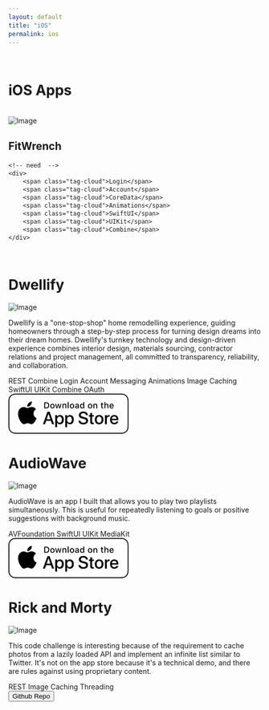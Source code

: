 ```yaml
---
layout: default
title: "iOS"
permalink: ios
---
```


<br>
<h1>iOS Apps</h1>
<br>

<!-- need clickable div -->
<div class="project_summary">
  <div class="column">
  	<img src="https://via.placeholder.com/250x250" alt="Image" class="image">
	<h2>FitWrench</h2>

	<!-- need  -->
	<div>
		<span class="tag-cloud">Login</span>
		<span class="tag-cloud">Account</span>
		<span class="tag-cloud">CoreData</span>
		<span class="tag-cloud">Animations</span>
		<span class="tag-cloud">SwiftUI</span>
		<span class="tag-cloud">UIKit</span>
		<span class="tag-cloud">Combine</span>
	</div>
  </div>

</div> 
 

<br>

<div class="row">
	<h1>Dwellify</h1>
</div>

<div class="row">

  <div>
  	<img src="https://via.placeholder.com/250x250" alt="Image" class="image">
  </div>

  <div class="column">
  	<p>Dwellify is a "one-stop-shop" home remodelling experience, guiding homeowners through a step-by-step process for turning design dreams into their dream homes. Dwellify's turnkey technology and design-driven experience combines interior design, materials sourcing, contractor relations and project management, all committed to transparency, reliability, and collaboration.
  	</p>

  </div>

</div>

<div class="row">
	<div>
		<span class="tag-cloud">REST</span>
		<span class="tag-cloud">Combine</span>
		<span class="tag-cloud">Login</span>
		<span class="tag-cloud">Account</span>
		<span class="tag-cloud">Messaging</span>
		<span class="tag-cloud">Animations</span>
		<span class="tag-cloud">Image Caching</span>
		<span class="tag-cloud">SwiftUI</span>
		<span class="tag-cloud">UIKit</span>
		<span class="tag-cloud">Combine</span>
		<span class="tag-cloud">OAuth</span>
	</div>
</div>

<div class="row">
	<a href="https://apps.apple.com/us/app/dwellify/id1624547054" target="_blank" >
	<img class="appStore" src="public/App_Store_Badge_US.svg" style="float: center; display: inline-block;">
	</a>
</div>

<div class="row">
	<h1>AudioWave</h1>
</div>

<div class="row">

  <div>
  	<img src="https://via.placeholder.com/250x250" alt="Image" class="image">
  </div>

  <div class="column">
  	<p>AudioWave is an app I built that allows you to play two playlists simultaneously. This is useful for repeatedly listening to goals or positive suggestions with background music.
	</p>
  </div>

</div>

<div class="row">

  <div>
		<span class="tag-cloud">AVFoundation</span>
		<span class="tag-cloud">SwiftUI</span>
		<span class="tag-cloud">UIKit</span>
		<span class="tag-cloud">MediaKit</span>
  </div>

</div>

<div class="row">
	<a href="https://apps.apple.com/ca/app/audiowave/id1658347047" target="_blank" >
		<img class="appStore" src="public/App_Store_Badge_US.svg" style="float: center; display: inline-block;">
	</a>
</div>



<h1>Rick and Morty</h1>


<div class="row">
	<div>
	  	<img src="https://via.placeholder.com/250x250" alt="Image" class="image">
	</div>
	<div class="column">
	  	<p>This code challenge is interesting because of the requirement to cache photos from a lazily loaded API and implement an infinite list similar to Twitter. It's not on the app store because it's a technical demo, and there are rules against using proprietary content.
	  	</p>
	</div>

</div>

<div class="row">
	<div>
		<span class="tag-cloud">REST</span>
		<span class="tag-cloud">Image Caching</span>
		<span class="tag-cloud">Threading</span>
	</div>
</div>

<div class="row">
	<a href="https://github.com/sphericalwave/rickandmorty" target="_blank">
		<button class="btn">
			<i class="fa fa-github"></i> 
			Github Repo
		</button>
	</a>
</div>

<br>